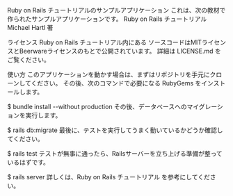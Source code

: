 Ruby on Rails チュートリアルのサンプルアプリケーション
これは、次の教材で作られたサンプルアプリケーションです。
Ruby on Rails チュートリアル Michael Hartl 著

ライセンス
Ruby on Rails チュートリアル内にある ソースコードはMITライセンスとBeerwareライセンスのもとで公開されています。 詳細は LICENSE.md をご覧ください。

使い方
このアプリケーションを動かす場合は、まずはリポジトリを手元にクローンしてください。 その後、次のコマンドで必要になる RubyGems をインストールします。

$ bundle install --without production
その後、データベースへのマイグレーションを実行します。

$ rails db:migrate
最後に、テストを実行してうまく動いているかどうか確認してください。

$ rails test
テストが無事に通ったら、Railsサーバーを立ち上げる準備が整っているはずです。

$ rails server
詳しくは、Ruby on Rails チュートリアル を参考にしてください。
